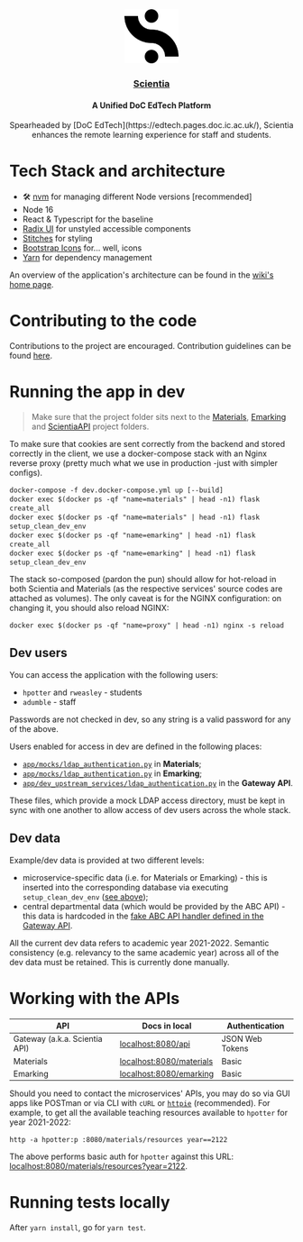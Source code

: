 <div align="center">
  <a href="https://www.scientia.doc.ic.ac.uk">
    <img src="public/assets/logo-adaptive.svg" height="96">
    <div align="center">
      <h3>Scientia</h3>
    </div>
  </a>
  <h4 align="center">A Unified DoC EdTech Platform</h4>
  <p align="center">Spearheaded by [DoC EdTech](https://edtech.pages.doc.ic.ac.uk/), Scientia enhances the remote learning experience for staff and students.</p>
</div>

# Tech Stack and architecture

* 🛠 [nvm](https://github.com/nvm-sh/nvm) for managing different Node versions [recommended]
* Node 16
* React & Typescript for the baseline
* [Radix UI](https://www.radix-ui.com/) for unstyled accessible components
* [Stitches](https://stitches.dev/) for styling
* [Bootstrap Icons](https://icons.getbootstrap.com/) for... well, icons
* [Yarn](https://yarnpkg.com/) for dependency management


An overview of the application's architecture can be found in the [wiki's home page](https://gitlab.doc.ic.ac.uk/edtech/scientia/-/wikis/home).

# Contributing to the code

Contributions to the project are encouraged. Contribution guidelines can be found [here](CONTRIBUTING.md).

# Running the app in dev

> Make sure that the project folder sits next to the [Materials](https://gitlab.doc.ic.ac.uk/edtech/materials), [Emarking](https://gitlab.doc.ic.ac.uk/edtech/emarking) and [ScientiaAPI](https://gitlab.doc.ic.ac.uk/edtech/scientia-api) project folders. 

To make sure that cookies are sent correctly from the backend and stored correctly in the client, we use a docker-compose
stack with an Nginx reverse proxy (pretty much what we use in production -just with simpler configs).

```shell
docker-compose -f dev.docker-compose.yml up [--build]
docker exec $(docker ps -qf "name=materials" | head -n1) flask create_all
docker exec $(docker ps -qf "name=materials" | head -n1) flask setup_clean_dev_env
docker exec $(docker ps -qf "name=emarking" | head -n1) flask create_all
docker exec $(docker ps -qf "name=emarking" | head -n1) flask setup_clean_dev_env
```

The stack so-composed (pardon the pun) should allow for hot-reload in both Scientia and Materials (as the respective services' source codes are attached as volumes).
The only caveat is for the NGINX configuration: on changing it, you should also reload NGINX:

```shell
docker exec $(docker ps -qf "name=proxy" | head -n1) nginx -s reload
```

## Dev users

You can access the application with the following users:

* `hpotter` and `rweasley` - students
* `adumble` - staff

Passwords are not checked in dev, so any string is a valid password for any of the above.

Users enabled for access in dev are defined in the following places:

* [`app/mocks/ldap_authentication.py`](https://gitlab.doc.ic.ac.uk/edtech/materials/-/blob/master/app/mocks/ldap_authentication.py) in **Materials**;
* [`app/mocks/ldap_authentication.py`](https://gitlab.doc.ic.ac.uk/edtech/emarking/-/blob/master/app/mocks/ldap_authentication.py) in **Emarking**;
* [`app/dev_upstream_services/ldap_authentication.py`](https://gitlab.doc.ic.ac.uk/edtech/scientia-api/-/blob/master/app/dev_upstream_services/ldap_authentication.py) in the **Gateway API**.

These files, which provide a mock LDAP access directory, must be kept in sync with one another to allow access of dev users across the whole stack.

## Dev data

Example/dev data is provided at two different levels:

* microservice-specific data (i.e. for Materials or Emarking) - this is inserted into the corresponding database via executing `setup_clean_dev_env` ([see above](https://gitlab.doc.ic.ac.uk/edtech/scientia#running-the-app-in-dev));
* central departmental data (which would be provided by the ABC API) - this data is hardcoded in the [fake ABC API handler defined in the Gateway API](https://gitlab.doc.ic.ac.uk/edtech/scientia-api/-/blob/master/app/dev_upstream_services/abc_api_service.py).

All the current dev data refers to academic year 2021-2022.
Semantic consistency (e.g. relevancy to the same academic year) across all of the dev data must be retained. This is currently done manually.

# Working with the APIs

| API | Docs in local | Authentication |
| ------ | ------ | -------- |
| Gateway (a.k.a. Scientia API) | <localhost:8080/api> | JSON Web Tokens |
| Materials | <localhost:8080/materials> | Basic |
| Emarking | <localhost:8080/emarking> | Basic |

Should you need to contact the microservices' APIs, you may do so via GUI apps like POSTman or via CLI with `cURL` or [`httpie`](https://httpie.io/docs/cli) (recommended). For example, to get all the available teaching resources available to `hpotter` for year 2021-2022:

```shell
http -a hpotter:p :8080/materials/resources year==2122
```

The above performs basic auth for `hpotter` against this URL: <localhost:8080/materials/resources?year=2122>. 

# Running tests locally

After `yarn install`, go for `yarn test`.
